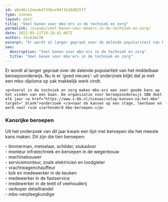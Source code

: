 ```yaml
---
id: a8a46c12eeab4733bce94f1b18d825ff
type: nieuws
layout: post
title: "Veel banen voor mbo'ers in de techniek en zorg"
permalink: /nieuws/veel-banen-voor-mboers-in-de-techniek-en-zorg/
date: 2022-05-11T19:16:41.067Z
author: 7biA1WiYB
excerpt: "Er wordt al langer gepraat over de dalende populariteit van het middelbaar beroepsonderwijs. Nu is er 'goed nieuws': uit onderzoek blijkt dat je met een mbo-diploma op zak makkelijk werk vindt.  "
seo:
  description: "Veel banen voor mbo'ers in de techniek en zorg"
  title: "Veel banen voor mbo'ers in de techniek en zorg"
---
```

Er wordt al langer gepraat over de dalende populariteit van het middelbaar beroepsonderwijs. Nu is er 'goed nieuws': uit onderzoek blijkt dat je met een mbo-diploma op zak makkelijk werk vindt.  

    <p>Vooral in de techniek en zorg maken mbo-ers een zeer goede kans op het vinden van een baan. De organisatie voor beroepsonderwijs SBB doet elk jaar <a href="https://www.s-bb.nl/nieuws/volop-kansen-na-het-mbo" target="_blank">onderzoek </a>naar de kansen op een stage, leerbaan en werk voor ruim vierhonderd mbo-beroepen.</p>
<h3>Kansrijke beroepen</h3>
<p>Uit het onderzoek van dit jaar kwam een lijst met beroepen die het meeste kans maken. Dit zijn die tien beroepen:</p>
<p>- timmerman, metselaar, schilder, stukadoor<br>- monteur infratechniek en beroepen in de wegenbouw<br>- machinebouwer<br>- servicemonteur, zoals elektricien en loodgieter<br>- vrachtwagenchauffeur<br>- kok en medewerker in de keuken<br>- medewerker in de fastservice<br>- medewerker in de teelt of veehouderij<br>- verkoper detailhandel<br>- mbo-verpleegkundige</p>  
